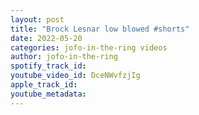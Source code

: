 ```yaml
---
layout: post
title: "Brock Lesnar low blowed #shorts"
date: 2022-05-20
categories: jofo-in-the-ring videos
author: jofo-in-the-ring
spotify_track_id: 
youtube_video_id: DceNWvfzjIg
apple_track_id: 
youtube_metadata: 
---
```

